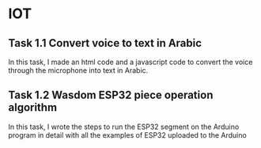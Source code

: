 # IOT
## Task 1.1 Convert voice to text in Arabic

In this task, I made an html code and a javascript code to convert the voice through the microphone into text in Arabic.

## Task 1.2 Wasdom ESP32 piece operation algorithm

 In this task, I wrote the steps to run the ESP32 segment on the Arduino program in detail with all the examples of ESP32 uploaded to the Arduino
